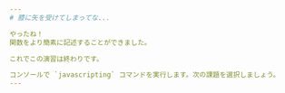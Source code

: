 ```yaml
---
# 膝に矢を受けてしまってな...

やったね！
関数をより簡素に記述することができました。

これでこの演習は終わりです。

コンソールで `javascripting` コマンドを実行します。次の課題を選択しましょう。
---
```

